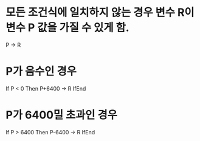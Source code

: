 
# 모든 조건식에 일치하지 않는 경우 변수 R이 변수 P 값을 가질 수 있게 함.
P -&gt; R

# P가 음수인 경우
If P &lt; 0
Then P+6400 -&gt; R
IfEnd

# P가 6400밀 초과인 경우
If P &gt; 6400
Then P-6400 -&gt; R
IfEnd
